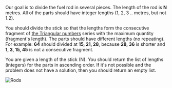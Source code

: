 Our goal is to divide the fuel rod in several pieces. The length of the rod is **N** metres.
All of the parts should have integer lengths (1, 2, 3 .. metres, but not 1.2).

You should divide the stick so that the lengths form 
the consecutive fragment of [the Triangular numbers](http://en.wikipedia.org/wiki/Triangular_number) 
series with the maximum quantity (fragment's length).
The parts should have different lengths (no repeating).
For example: **64** should divided at **15, 21, 28**,
because **28, 36** is shorter and **1, 3, 15, 45** is not a consecutive fragment.

You are given a length of the stick (N).
You should return the list of lengths (integers) for the parts in ascending order.
If it's not possible and the problem does not have a solution, then you should return an empty list.

![Rods](sawing.png)
